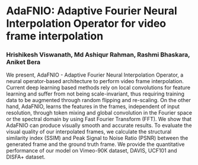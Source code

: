 # AdaFNIO: Adaptive Fourier Neural Interpolation Operator for video frame interpolation
### Hrishikesh Viswanath, Md Ashiqur Rahman, Rashmi Bhaskara, Aniket Bera

We present, AdaFNIO - Adaptive Fourier Neural Interpolation Operator, a neural operator-based architecture to perform video frame interpolation. 
Current deep learning based methods rely on local convolutions for feature learning and suffer from not being scale-invariant, thus requiring training data to 
be augmented through random flipping and re-scaling. On the other hand, AdaFNIO, learns the features in the frames, independent of input resolution, 
through token mixing and global convolution in the Fourier space or the spectral domain by using Fast Fourier Transform (FFT). 
We show that AdaFNIO can produce visually smooth and accurate results. To evaluate the visual quality of our interpolated frames, 
we calculate the structural similarity index (SSIM) and Peak Signal to Noise Ratio (PSNR) between the generated frame and the ground truth frame. 
We provide the quantitative performance of our model on Vimeo-90K dataset, DAVIS, UCF101 and DISFA+ dataset.

